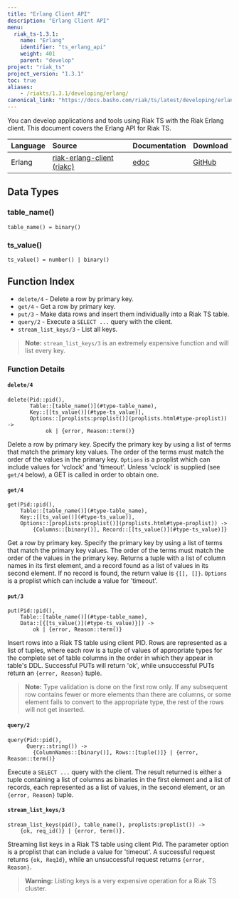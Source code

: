 ```yaml
---
title: "Erlang Client API"
description: "Erlang Client API"
menu:
  riak_ts-1.3.1:
    name: "Erlang"
    identifier: "ts_erlang_api"
    weight: 401
    parent: "develop"
project: "riak_ts"
project_version: "1.3.1"
toc: true
aliases:
    - /riakts/1.3.1/developing/erlang/
canonical_link: "https://docs.basho.com/riak/ts/latest/developing/erlang"
---
```



You can develop applications and tools using Riak TS with the Riak Erlang client.
This document covers the Erlang API for Riak TS.

Language | Source | Documentation | Download
:--------|:-------|:--------------|:--------
Erlang | [riak-erlang-client (riakc)](https://github.com/basho/riak-erlang-client) | [edoc](http://basho.github.com/riak-erlang-client/) | [GitHub](https://github.com/basho/riak-erlang-client)


## Data Types

### table_name()

`table_name() = binary()`


### ts_value()

`ts_value() = number() | binary()`


## Function Index

* `delete/4` - Delete a row by primary key.
* `get/4` - Get a row by primary key.
* `put/3` - Make data rows and insert them individually into a Riak TS table.
* `query/2` - Execute a `SELECT ...` query with the client.
* `stream_list_keys/3` - List all keys.

>**Note:** `stream_list_keys/3` is an extremely expensive function and will list every key.


### Function Details

#### `delete/4`

```
delete(Pid::pid(),
       Table::[table_name()](#type-table_name),
       Key::[[ts_value()](#type-ts_value)],
       Options::[proplists:proplist()](proplists.html#type-proplist)) ->
            ok | {error, Reason::term()}
```

Delete a row by primary key. Specify the primary key by using a list of terms that match the primary key values. The order of the terms must match the order of the values in the primary key. `Options` is a proplist which can include values for 'vclock' and 'timeout'. Unless 'vclock' is supplied (see `get/4` below), a GET is called in order to obtain one.


#### `get/4`

```
get(Pid::pid(),
    Table::[table_name()](#type-table_name),
    Key::[[ts_value()](#type-ts_value)],
    Options::[proplists:proplist()](proplists.html#type-proplist)) ->
        {Columns::[binary()], Record::[[ts_value()](#type-ts_value)]}
```

Get a row by primary key. Specify the primary key by using a list of terms that match the primary key values. The order of the terms must match the order of the values in the primary key. Returns a tuple with a list of column names in its first element, and a record found as a list of values in its second element. If no record is found, the return value is `{[], []}`. `Options` is a proplist which can include a value for 'timeout'.


#### `put/3`

```
put(Pid::pid(),
    Table::[table_name()](#type-table_name),
    Data::[{[ts_value()](#type-ts_value)}]) ->
        ok | {error, Reason::term()}
```

Insert rows into a Riak TS table using client PID. Rows are represented as a list of tuples, where each row is a tuple of values of appropriate types for the complete set of table columns in the order in which they appear in table's DDL. Successful PUTs will return 'ok', while unsuccessful PUTs return an `{error, Reason}` tuple.

>**Note:** Type validation is done on the first row only. If any subsequent row contains fewer or more elements than there are columns, or some element fails to convert to the appropriate type, the rest of the rows will not get inserted.


#### `query/2`

```
query(Pid::pid(),
      Query::string()) ->
        {ColumnNames::[binary()], Rows::[tuple()]} | {error, Reason::term()}
```

Execute a `SELECT ...` query with the client. The result returned is either a tuple containing a list of columns as binaries in the first element and a list of records, each represented as a list of values, in the second element, or an `{error, Reason}` tuple.


#### `stream_list_keys/3`

```
stream_list_keys(pid(), table_name(), proplists:proplist()) ->
    {ok, req_id()} | {error, term()}.
```

Streaming list keys in a Riak TS table using client Pid. The parameter option is a proplist that can include a value for 'timeout'. A successful request returns `{ok, ReqId}`, while an unsuccessful request returns `{error, Reason}`.

>**Warning:** Listing keys is a very expensive operation for a Riak TS cluster.
